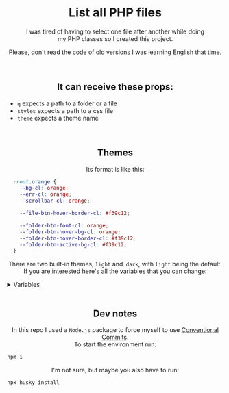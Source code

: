 <div align='center'>

# List all PHP files

I was tired of having to select one file after another while doing<br/>
my PHP classes so I created this project.

Please, don't read the code of old versions I was learning English that time.

<br/>

## It can receive these props:
</div>

- `q` expects a path to a folder or a file
- `styles` expects a path to a css file
- `theme` expects a theme name

<br/>
<div align='center'>

## Themes
Its format is like this:

</div>

```css
  :root.orange {
    --bg-cl: orange;
    --err-cl: orange;
    --scrollbar-cl: orange;

    --file-btn-hover-border-cl: #f39c12;

    --folder-btn-font-cl: orange;
    --folder-btn-hover-bg-cl: orange;
    --folder-btn-hover-border-cl: #f39c12;
    --folder-btn-active-bg-cl: #f39c12;
  }
```
<div align='center'>

There are two built-in themes, `light` and` dark`, with `light` being the default.  
If you are interested here's all the variables that you can change:

</div>

<details>
  <summary>Variables</summary>

  `--bg-cl` the main background  
  `--err-cl` a color for errors  
  `--scrollbar-cl`
  `--selection-cl` text selection color

  `--first-font-cl`  
  `--second-font-cl`

  <div align='center'>

  ### Form
  </div>

  `--form-bg-cl` the form background  
  `--form-border-cl`

  <div align='center'>

  ### File button
  </div>

  `--file-btn-font-cl`  
  `--file-btn-bg-cl`  
  `--file-btn-border-cl`

  `--file-btn-hover-font-cl`  
  `--file-btn-hover-bg-cl`  
  `--file-btn-hover-border-cl`

  `--file-btn-active-bg-cl`

  `--file-btn-focus-font-cl`  
  `--file-btn-focus-bg-cl`  
  `--file-btn-focus-border-cl`

  <div align='center'>

  ### Folder button
  </div>

  `--folder-btn-font-cl`  
  `--folder-btn-bg-cl`  
  `--folder-btn-border-cl`

  `--folder-btn-hover-font-cl`  
  `--folder-btn-hover-bg-cl`  
  `--folder-btn-hover-border-cl`

  `--folder-btn-active-bg-cl`

  `--folder-btn-focus-font-cl`  
  `--folder-btn-focus-bg-cl`  
  `--folder-btn-focus-border-cl`

  <div align='center'>

  ### Textbox
  </div>

  `--txb-bg-cl`  
  `--txb-focus-border-cl`  
  `--txb-border-cl`  
  `--txb-placeholder-cl`

  <div align='center'>
    If you made a nice theme, pleaseeee make a pull request and I'll add it built-in.
  </div>
</details>

<br/>
<div align='center'>

## Dev notes
In this repo I used a `Node.js` package to force myself to use [Conventional Commits](https://conventionalcommits.org).  
To start the environment run:

</div>

```bash
npm i
```

<div align='center'>
I'm not sure, but maybe you also have to run:
</div>

```bash
npx husky install
```
